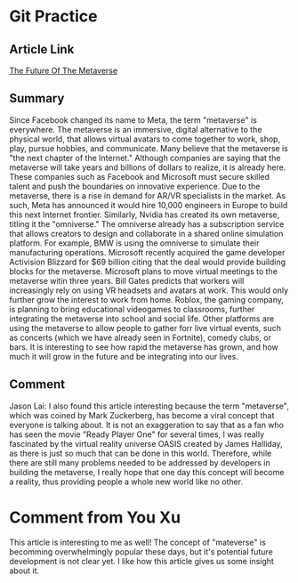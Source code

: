 # Git Practice

## Article Link
[The Future Of The Metaverse](https://www.forbes.com/sites/hannahmayer/2022/01/24/the-future-of-the-metaverse-what-2022-has-in-store-for-the-immersive-digital-world/?sh=442bd7da335a)

## Summary
Since Facebook changed its name to Meta, the term "metaverse" is everywhere. The metaverse is an immersive, digital alternative to the physical world, that allows virtual avatars to come together to work, shop, play, pursue hobbies, and communicate. Many believe that the metaverse is "the next chapter of the Internet." Although companies are saying that the metaverse will take years and billions of dollars to realize, it is already here. These companies such as Facebook and Microsoft must secure skilled talent and push the boundaries on innovative experience. Due to the metaverse, there is a rise in demand for AR/VR specialists in the market. As such, Meta has announced it would hire 10,000 engineers in Europe to build this next Internet frontier. Similarly, Nvidia has created its own metaverse, titling it the "omniverse." The omniverse already has a subscription service that allows creators to design and collaborate in a shared online simulation platform. For example, BMW is using the omniverse to simulate their manufacturing operations. Microsoft recently acquired the game developer Activision Blizzard for $69 billion citing that the deal would provide building blocks for the metaverse. Microsoft plans to move virtual meetings to the metaverse witin three years. Bill Gates predicts that workers will increasingly rely on using VR headsets and avatars at work. This would only further grow the interest to work from home. Roblox, the gaming company, is planning to bring educational videogames to classrooms, further integrating the metaverse into school and social life. Other platforms are using the metaverse to allow people to gather forr live virtual events, such as concerts (which we have already seen in Fortnite), comedy clubs, or bars. It is interesting to see how rapid the metaverse has grown, and how much it will grow in the future and be integrating into our lives.

## Comment
Jason Lai: I also found this article interesting because the term "metaverse", which was coined by Mark Zuckerberg, has become a viral concept that everyone is talking about. It is not an exaggeration to say that as a fan who has seen the movie "Ready Player One" for several times, I was really fascinated by the virtual reality universe OASIS created by James Halliday, as there is just so much that can be done in this world. Therefore, while there are still many problems needed to be addressed by developers in building the metaverse, I really hope that one day this concept will become a reality, thus providing people a whole new world like no other.

# Comment from You Xu
This article is interesting to me as well! The concept of "mateverse" is becomming overwhelmingly popular these days, but it's potential future development is not clear yet. I like how this article gives us some insight about it.
